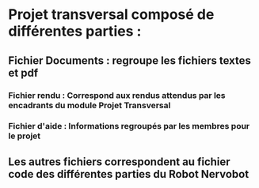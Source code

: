 # Projet transversal composé de différentes parties :

## Fichier Documents : regroupe les fichiers textes et pdf

### Fichier rendu : Correspond aux rendus attendus par les encadrants du module Projet Transversal

### Fichier d'aide : Informations regroupés par les membres pour le projet

## Les autres fichiers correspondent au fichier code des différentes parties du Robot Nervobot

